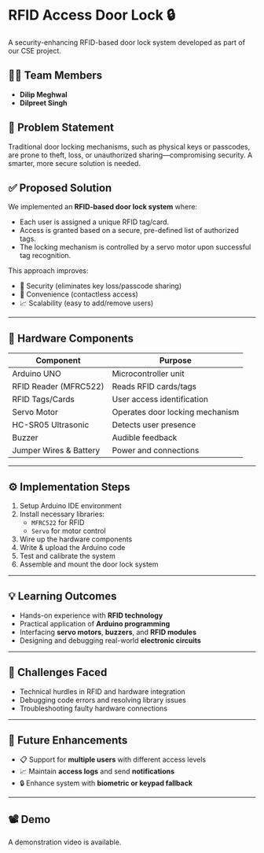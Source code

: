 # RFID Access Door Lock 🔒

A security-enhancing RFID-based door lock system developed as part of our CSE project.

## 👨‍💻 Team Members

- **Dilip Meghwal**
- **Dilpreet Singh**

## 🧠 Problem Statement

Traditional door locking mechanisms, such as physical keys or passcodes, are prone to theft, loss, or unauthorized sharing—compromising security. A smarter, more secure solution is needed.

## ✅ Proposed Solution

We implemented an **RFID-based door lock system** where:
- Each user is assigned a unique RFID tag/card.
- Access is granted based on a secure, pre-defined list of authorized tags.
- The locking mechanism is controlled by a servo motor upon successful tag recognition.

This approach improves:
- 🔐 Security (eliminates key loss/passcode sharing)
- 🚪 Convenience (contactless access)
- 📈 Scalability (easy to add/remove users)

---

## 🔧 Hardware Components

| Component               | Purpose                             |
|------------------------|-------------------------------------|
| Arduino UNO            | Microcontroller unit                |
| RFID Reader (MFRC522)  | Reads RFID cards/tags               |
| RFID Tags/Cards        | User access identification          |
| Servo Motor            | Operates door locking mechanism     |
| HC-SR05 Ultrasonic     | Detects user presence               |
| Buzzer                 | Audible feedback                    |
| Jumper Wires & Battery | Power and connections               |

---

## ⚙️ Implementation Steps

1. Setup Arduino IDE environment
2. Install necessary libraries:
   - `MFRC522` for RFID
   - `Servo` for motor control
3. Wire up the hardware components
4. Write & upload the Arduino code
5. Test and calibrate the system
6. Assemble and mount the door lock system

---

## 💡 Learning Outcomes

- Hands-on experience with **RFID technology**
- Practical application of **Arduino programming**
- Interfacing **servo motors**, **buzzers**, and **RFID modules**
- Designing and debugging real-world **electronic circuits**

---

## 🐞 Challenges Faced

- Technical hurdles in RFID and hardware integration
- Debugging code errors and resolving library issues
- Troubleshooting faulty hardware connections

---

## 🎯 Future Enhancements

- 📋 Support for **multiple users** with different access levels
- 📈 Maintain **access logs** and send **notifications**
- 🔒 Enhance system with **biometric or keypad fallback**

---

## 📽️ Demo

A demonstration video is available.

